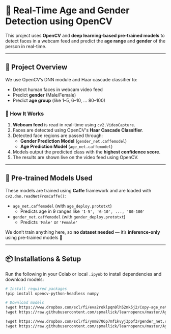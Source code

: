 # 🧠 Real-Time Age and Gender Detection using OpenCV

This project uses **OpenCV** and **deep learning-based pre-trained models** to detect faces in a webcam feed and predict the **age range** and **gender** of the person in real-time.

---

## 📌 Project Overview

We use OpenCV’s DNN module and Haar cascade classifier to:

- Detect human faces in webcam video feed
- Predict **gender** (Male/Female)
- Predict **age group** (like 1–5, 6–10, ... 80–100)

### 🚀 How It Works

1. **Webcam feed** is read in real-time using `cv2.VideoCapture`.
2. Faces are detected using OpenCV's **Haar Cascade Classifier**.
3. Detected face regions are passed through:
   - **Gender Prediction Model** (`gender_net.caffemodel`)
   - **Age Prediction Model** (`age_net.caffemodel`)
4. Models output the predicted class with the **highest confidence score**.
5. The results are shown live on the video feed using OpenCV.

---

## 🧠 Pre-trained Models Used

These models are trained using **Caffe** framework and are loaded with `cv2.dnn.readNetFromCaffe()`:

- `age_net.caffemodel` (with `age_deploy.prototxt`)
  - Predicts age in 9 ranges like `'1-5', '6-10', ..., '80-100'`
- `gender_net.caffemodel` (with `gender_deploy.prototxt`)
  - Predicts `'Male'` or `'Female'`

We don’t train anything here, so **no dataset needed** — it’s **inference-only** using pre-trained models 🎯

---

## 📦 Installations & Setup

Run the following in your Colab or local `.ipynb` to install dependencies and download models:

```bash
# Install required packages
!pip install opencv-python-headless numpy

# Download models
!wget https://www.dropbox.com/scl/fi/eva2roklpqn0lh52mk5j2/Copy-age_net.caffemodel?rlkey=nt9d615zw0tupmqsrgit635y5&st=cdrdqk63&dl=1 -O age_net.caffemodel
!wget https://raw.githubusercontent.com/spmallick/learnopencv/master/AgeGender/age_deploy.prototxt -O age_deploy.prototxt

!wget https://www.dropbox.com/scl/fi/ynm8706p7mf1kvyj3ppf3/gender_net.caffemodel?rlkey=c4mjwtr4iuzpstwgeowr7tuk7&st=w4xpdcmf&dl=1 -O gender_net.caffemodel
!wget https://raw.githubusercontent.com/spmallick/learnopencv/master/AgeGender/gender_deploy.prototxt -O gender_deploy.prototxt
